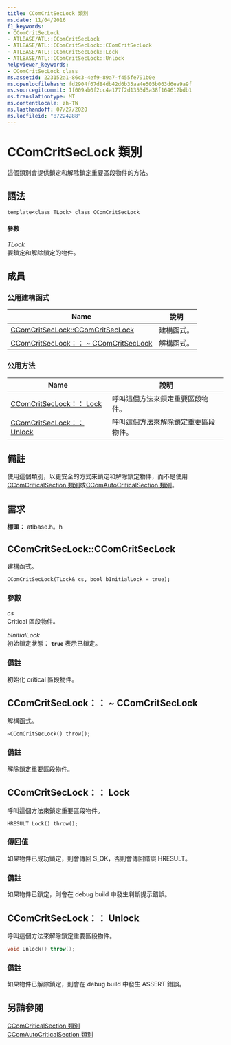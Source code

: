 ```yaml
---
title: CComCritSecLock 類別
ms.date: 11/04/2016
f1_keywords:
- CComCritSecLock
- ATLBASE/ATL::CComCritSecLock
- ATLBASE/ATL::CComCritSecLock::CComCritSecLock
- ATLBASE/ATL::CComCritSecLock::Lock
- ATLBASE/ATL::CComCritSecLock::Unlock
helpviewer_keywords:
- CComCritSecLock class
ms.assetid: 223152a1-86c3-4ef9-89a7-f455fe791b0e
ms.openlocfilehash: fd2904f67d84db42d6b35aa4e505b063d6ea9a9f
ms.sourcegitcommit: 1f009ab0f2cc4a177f2d1353d5a38f164612bdb1
ms.translationtype: MT
ms.contentlocale: zh-TW
ms.lasthandoff: 07/27/2020
ms.locfileid: "87224288"
---
```

# <a name="ccomcritseclock-class"></a>CComCritSecLock 類別

這個類別會提供鎖定和解除鎖定重要區段物件的方法。

## <a name="syntax"></a>語法

```
template<class TLock> class CComCritSecLock
```

#### <a name="parameters"></a>參數

*TLock*<br/>
要鎖定和解除鎖定的物件。

## <a name="members"></a>成員

### <a name="public-constructors"></a>公用建構函式

|Name|說明|
|----------|-----------------|
|[CComCritSecLock::CComCritSecLock](#ctor)|建構函式。|
|[CComCritSecLock：： ~ CComCritSecLock](#dtor)|解構函式。|

### <a name="public-methods"></a>公用方法

|Name|說明|
|----------|-----------------|
|[CComCritSecLock：： Lock](#lock)|呼叫這個方法來鎖定重要區段物件。|
|[CComCritSecLock：： Unlock](#unlock)|呼叫這個方法來解除鎖定重要區段物件。|

## <a name="remarks"></a>備註

使用這個類別，以更安全的方式來鎖定和解除鎖定物件，而不是使用[CComCriticalSection 類別](../../atl/reference/ccomcriticalsection-class.md)或[CComAutoCriticalSection 類別](../../atl/reference/ccomautocriticalsection-class.md)。

## <a name="requirements"></a>需求

**標頭：** atlbase.h。h

## <a name="ccomcritseclockccomcritseclock"></a><a name="ctor"></a>CComCritSecLock::CComCritSecLock

建構函式。

```
CComCritSecLock(TLock& cs, bool bInitialLock = true);
```

### <a name="parameters"></a>參數

*cs*<br/>
Critical 區段物件。

*bInitialLock*<br/>
初始鎖定狀態： **`true`** 表示已鎖定。

### <a name="remarks"></a>備註

初始化 critical 區段物件。

## <a name="ccomcritseclockccomcritseclock"></a><a name="dtor"></a>CComCritSecLock：： ~ CComCritSecLock

解構函式。

```
~CComCritSecLock() throw();
```

### <a name="remarks"></a>備註

解除鎖定重要區段物件。

## <a name="ccomcritseclocklock"></a><a name="lock"></a>CComCritSecLock：： Lock

呼叫這個方法來鎖定重要區段物件。

```
HRESULT Lock() throw();
```

### <a name="return-value"></a>傳回值

如果物件已成功鎖定，則會傳回 S_OK，否則會傳回錯誤 HRESULT。

### <a name="remarks"></a>備註

如果物件已鎖定，則會在 debug build 中發生判斷提示錯誤。

## <a name="ccomcritseclockunlock"></a><a name="unlock"></a>CComCritSecLock：： Unlock

呼叫這個方法來解除鎖定重要區段物件。

```cpp
void Unlock() throw();
```

### <a name="remarks"></a>備註

如果物件已解除鎖定，則會在 debug build 中發生 ASSERT 錯誤。

## <a name="see-also"></a>另請參閱

[CComCriticalSection 類別](../../atl/reference/ccomcriticalsection-class.md)<br/>
[CComAutoCriticalSection 類別](../../atl/reference/ccomautocriticalsection-class.md)
